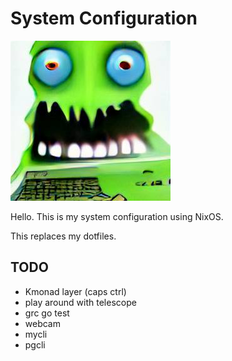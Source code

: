 # System Configuration

![monster computer](mc.jpeg)

Hello. This is my system configuration using NixOS.

This replaces my dotfiles.

## TODO

- Kmonad layer (caps ctrl)
- play around with telescope
- grc go test
- webcam
- mycli
- pgcli
